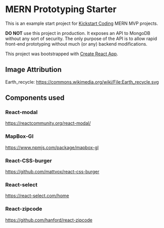 
# MERN Prototyping Starter

This is an example start project for [Kickstart
Coding](http://kickstartcoding.com/) MERN MVP projects.

**DO NOT** use this project in production. It exposes an API to MongoDB without
any sort of security. The only purpose of the API is to allow rapid front-end
prototyping without much (or any) backend modifications.

This project was bootstrapped with [Create React App](https://github.com/facebook/create-react-app).

## Image Attribution

Earth_recycle: https://commons.wikimedia.org/wiki/File:Earth_recycle.svg


## Components used

### React-modal
  https://reactcommunity.org/react-modal/

### MapBox-Gl
  https://www.npmjs.com/package/mapbox-gl

### React-CSS-burger
  https://github.com/mattvox/react-css-burger

### React-select
  https://react-select.com/home

### React-zipcode
  https://github.com/hanford/react-zipcode
